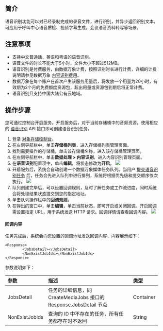 ## 简介

语音识别功能可以对已经录制完成的录音文件，进行识别，并异步返回识别文本，可应用于呼叫中心语音质检、视频字幕生成，会议语音资料转写等场景。

## 注意事项

- 支持中文普通话、英语和粤语的语音识别。
- 语音文件的时长不能大于5小时，文件大小不超过512MB。
- 语音识别是付费服务，由数据万象计费，按照识别时长进行计费，详细的计费说明请参见数据万象 [内容识别费用](https://cloud.tencent.com/document/product/460/58118)。
- 数据万象在每个账户在首次产生该服务用量后，将发放一个用量为20小时，有效期为2个月的免费额度资源包，超出用量或资源包到期后将正常计费。
- 语音识别只支持中国大陆公有云地域。

## 操作步骤

您可通过控制台开启服务，开启服务后，对于当前存储桶中的音频资源，使用相应的 [语音识别](https://cloud.tencent.com/document/product/436/47595) API 接口即可创建语音识别任务。

1. 登录 [对象存储控制台](https://console.cloud.tencent.com/cos)。
2. 在左侧导航栏中，单击**存储桶列表**，进入存储桶列表管理页面。
3. 找到需要操作的存储桶，单击该存储桶名称，进入该存储桶管理页面。
4. 在左侧导航栏中，单击**数据处理 > 内容识别**，进入内容识别管理页面。
5. 在**语音识别**配置项中，单击**编辑**，将状态修改为**开启**。
![](https://main.qcloudimg.com/raw/e01926553feaf05e31084103edf884a2.jpg)
6. 开启服务后，系统会自动创建一个数据万象媒体任务队列。当用户 [提交语音识别任务](https://cloud.tencent.com/document/product/436/53968#.E5.88.9B.E5.BB.BA.E8.AF.AD.E9.9F.B3.E8.AF.86.E5.88.AB.E4.BB.BB.E5.8A.A1) 后，任务会先进入队列中进行排列，系统将根据优先级和提交顺序依次执行。
![](https://qcloudimg.tencent-cloud.cn/raw/e9c2a25a2def313822b85fb63e4ff96d.png)
7. 队列创建完毕后，可以设置回调规则，及时了解任务或工作流进度，同时系统会将处理结果状态提交到您的指定地址。
8. 单击队列操作栏中的**回调规则**。
9. 在弹出的窗口中，单击**编辑**，单击当前状态，即可开启或关闭回调。开启回调需设置指定 URL，用于系统发送 HTTP 请求。回调详情请查看回调内容。
![](https://main.qcloudimg.com/raw/5242bb992bf0d4686919b9a9071ab4ff.jpg)

#### 回调内容

任务完成后，系统会向您设置的回调地址发送回调内容，内容展示如下：

```shell
<Response>
        <JobsDetail></JobsDetail>
        <NonExistJobIds></NonExistJobIds>
</Response>
```

参数说明如下：

| 参数           | 描述                                                         | 类型      |
| :------------- | :----------------------------------------------------------- | :-------- |
| JobsDetail     | 任务的详细信息，同 CreateMediaJobs 接口的 [Response.JobsDetail](https://cloud.tencent.com/document/product/460/48233#.E5.93.8D.E5.BA.94) 节点 | Container |
| NonExistJobIds | 查询的 ID 中不存在的任务，所有任务都存在时不返回             | String    |
